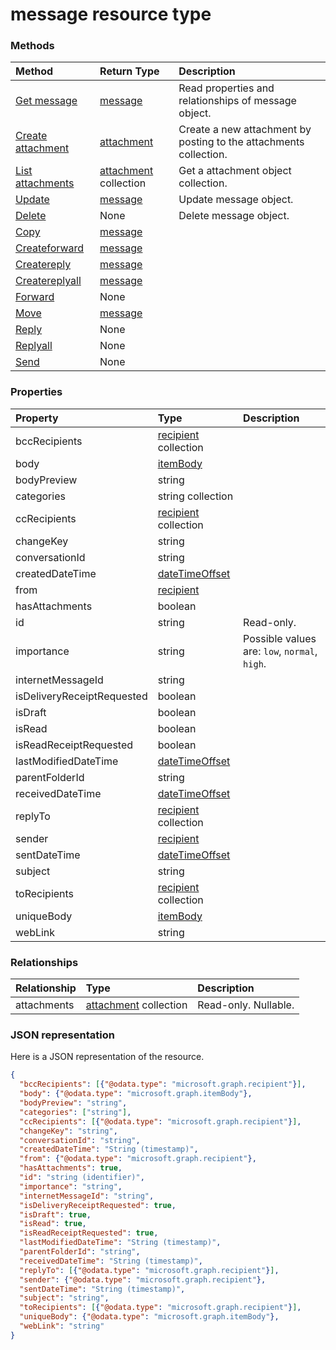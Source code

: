 # message resource type




### Methods

| Method		   | Return Type	|Description|
|:---------------|:--------|:----------|
|[Get message](../api/message_get.md) | [message](message.md) |Read properties and relationships of message object.|
|[Create attachment](../api/message_post_attachments.md) |[attachment](attachment.md)| Create a new attachment by posting to the attachments collection.|
|[List attachments](../api/message_list_attachments.md) |[attachment](attachment.md) collection| Get a attachment object collection.|
|[Update](../api/message_update.md) | [message](message.md)	|Update message object. |
|[Delete](../api/message_delete.md) | None |Delete message object. |
|[Copy](../api/message_copy.md)|[message](message.md)||
|[Createforward](../api/message_createforward.md)|[message](message.md)||
|[Createreply](../api/message_createreply.md)|[message](message.md)||
|[Createreplyall](../api/message_createreplyall.md)|[message](message.md)||
|[Forward](../api/message_forward.md)|None||
|[Move](../api/message_move.md)|[message](message.md)||
|[Reply](../api/message_reply.md)|None||
|[Replyall](../api/message_replyall.md)|None||
|[Send](../api/message_send.md)|None||

### Properties
| Property	   | Type	|Description|
|:---------------|:--------|:----------|
|bccRecipients|[recipient](recipient.md) collection||
|body|[itemBody](itembody.md)||
|bodyPreview|string||
|categories|string collection||
|ccRecipients|[recipient](recipient.md) collection||
|changeKey|string||
|conversationId|string||
|createdDateTime|[dateTimeOffset](datetimeoffset.md)||
|from|[recipient](recipient.md)||
|hasAttachments|boolean||
|id|string| Read-only.|
|importance|string| Possible values are: `low`, `normal`, `high`.|
|internetMessageId|string||
|isDeliveryReceiptRequested|boolean||
|isDraft|boolean||
|isRead|boolean||
|isReadReceiptRequested|boolean||
|lastModifiedDateTime|[dateTimeOffset](datetimeoffset.md)||
|parentFolderId|string||
|receivedDateTime|[dateTimeOffset](datetimeoffset.md)||
|replyTo|[recipient](recipient.md) collection||
|sender|[recipient](recipient.md)||
|sentDateTime|[dateTimeOffset](datetimeoffset.md)||
|subject|string||
|toRecipients|[recipient](recipient.md) collection||
|uniqueBody|[itemBody](itembody.md)||
|webLink|string||

### Relationships
| Relationship | Type	|Description|
|:---------------|:--------|:----------|
|attachments|[attachment](attachment.md) collection| Read-only. Nullable.|

### JSON representation

Here is a JSON representation of the resource.

<!-- {
  "blockType": "resource",
  "optionalProperties": [

  ],
  "@odata.type": "microsoft.graph.message"
}-->

```json
{
  "bccRecipients": [{"@odata.type": "microsoft.graph.recipient"}],
  "body": {"@odata.type": "microsoft.graph.itemBody"},
  "bodyPreview": "string",
  "categories": ["string"],
  "ccRecipients": [{"@odata.type": "microsoft.graph.recipient"}],
  "changeKey": "string",
  "conversationId": "string",
  "createdDateTime": "String (timestamp)",
  "from": {"@odata.type": "microsoft.graph.recipient"},
  "hasAttachments": true,
  "id": "string (identifier)",
  "importance": "string",
  "internetMessageId": "string",
  "isDeliveryReceiptRequested": true,
  "isDraft": true,
  "isRead": true,
  "isReadReceiptRequested": true,
  "lastModifiedDateTime": "String (timestamp)",
  "parentFolderId": "string",
  "receivedDateTime": "String (timestamp)",
  "replyTo": [{"@odata.type": "microsoft.graph.recipient"}],
  "sender": {"@odata.type": "microsoft.graph.recipient"},
  "sentDateTime": "String (timestamp)",
  "subject": "string",
  "toRecipients": [{"@odata.type": "microsoft.graph.recipient"}],
  "uniqueBody": {"@odata.type": "microsoft.graph.itemBody"},
  "webLink": "string"
}

```

<!-- uuid: 8fcb5dbc-d5aa-4681-8e31-b001d5168d79
2015-10-25 14:57:30 UTC -->
<!-- {
  "type": "#page.annotation",
  "description": "message resource",
  "keywords": "",
  "section": "documentation",
  "tocPath": ""
}-->